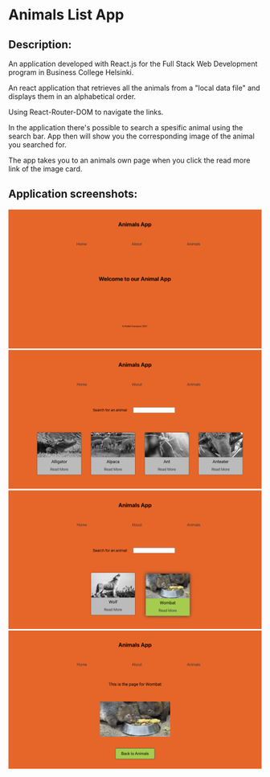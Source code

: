 # Animals List App

## Description: 

An application developed with React.js for the Full Stack Web Development program in Business College Helsinki.

An react application that retrieves all the animals from a "local data file" and displays them in an alphabetical order.

Using React-Router-DOM to navigate the links.

In the application there's possible to search a spesific animal using the search bar. App then will show you the corresponding image of the animal you searched for.

The app takes you to an animals own page when you click the read more link of the image card.

## Application screenshots:

![Screenshot of the landing page](Screenshot-home.png)
![Screenshot of the animals list](Screenshot-animals-list.png)
![Screenshot of the search process](Screenshot-search-animals.png)
![Screenshot of the single animal page](Screenshot-single-animal-page.png)

